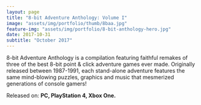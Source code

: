 ```yaml
---
layout: page
title: "8-bit Adventure Anthology: Volume I"
image: "assets/img/portfolio/thumb/8baa.jpg"
feature-img: "assets/img/portfolio/8-bit-anthology-hero.jpg"
date: 2017-10-31
subtitle: "October 2017"
---
```


8-bit Adventure Anthology is a compilation featuring faithful remakes of three of the best 8-bit point & click adventure games ever made.
Originally released between 1987-1991, each stand-alone adventure features the same mind-blowing puzzles, graphics and music that mesmerized generations of console gamers!

Released on: **PC, PlayStation 4, Xbox One.**